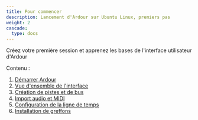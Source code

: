 ```yaml
---
title: Pour commencer
description: Lancement d'Ardour sur Ubuntu Linux, premiers pas
weight: 2
cascade:
  type: docs
---
```


Créez votre première session et apprenez les bases de l'interface utilisateur d'Ardour

Contenu :

1. [Démarrer Ardour](starting-ardour/)
2. [Vue d'ensemble de l'interface](overview-of-the-interface/)
3. [Création de pistes et de bus](creating-tracks-and-busses/)
4. [Import audio et MIDI](importing-audio-and-midi/)
5. [Configuration de la ligne de temps](setting-up-the-timeline/)
6. [Installation de greffons](installing_lugins/)